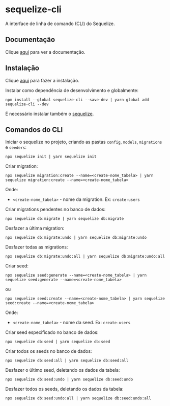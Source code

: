 # sequelize-cli

A interface de linha de comando (CLI) do Sequelize.

## Documentação

Clique [aqui](https://github.com/sequelize/cli) para ver a documentação.

## Instalação

Clique [aqui](https://www.npmjs.com/package/sequelize-cli) para fazer a instalação.

Instalar como dependência de desenvolvimento e globalmente:

```
npm install --global sequelize-cli --save-dev | yarn global add sequelize-cli --dev
```

É necessário instalar também o [sequelize](sequelize.md).

## Comandos do CLI

Iniciar o sequelize no projeto, criando as pastas `config`, `models`, `migrations` e `seeders`:

```
npx sequelize init | yarn sequelize init
```

Criar migration:

```
npx sequelize migration:create --name=<create-nome_tabela> | yarn sequelize migration:create --name=<create-nome_tabela>
```

Onde:

- `<create-nome_tabela>` - nome da migration. Ex: `create-users`

Criar migrations pendentes no banco de dados:

```
npx sequelize db:migrate | yarn sequelize db:migrate
```

Desfazer a última migration:

```
npx sequelize db:migrate:undo | yarn sequelize db:migrate:undo
```

Desfazer todas as migrations:

```
npx sequelize db:migrate:undo:all | yarn sequelize db:migrate:undo:all
```

Criar seed:

```
npx sequelize seed:generate --name=<create-nome_tabela> | yarn sequelize seed:generate --name=<create-nome_tabela>
```

ou

```
npx sequelize seed:create --name=<create-nome_tabela> | yarn sequelize seed:create --name=<create-nome_tabela>
```

Onde:

- `<create-nome_tabela>` - nome da seed. Ex: `create-users`

Criar seed especificado no banco de dados:

```
npx sequelize db:seed | yarn sequelize db:seed
```

Criar todos os seeds no banco de dados:

```
npx sequelize db:seed:all | yarn sequelize db:seed:all
```

Desfazer o último seed, deletando os dados da tabela:

```
npx sequelize db:seed:undo | yarn sequelize db:seed:undo
```

Desfazer todos os seeds, deletando os dados da tabela:

```
npx sequelize db:seed:undo:all | yarn sequelize db:seed:undo:all
```